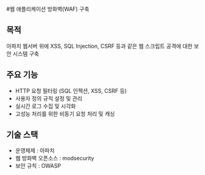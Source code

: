 #웹 애플리케이션 방화벽(WAF) 구축
## 목적
아파치 웹서버 위에 XSS, SQL Injection, CSRF 등과 같은 웹 스크립트 공격에 대한 보안 시스템 구축

## 주요 기능
- HTTP 요청 필터링 (SQL 인젝션, XSS, CSRF 등)
- 사용자 정의 규칙 설정 및 관리
- 실시간 로그 수집 및 시각화
- 고성능 처리를 위한 비동기 요청 처리 및 캐싱

## 기술 스택
- 운영체제 : 아파치
- 웹 방화벽 오픈소스 : modsecurity
- 보안 규칙 : OWASP

